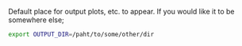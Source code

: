 Default place for output plots, etc. to appear.
If you would like it to be somewhere else;
```bash
export OUTPUT_DIR=/paht/to/some/other/dir
```
